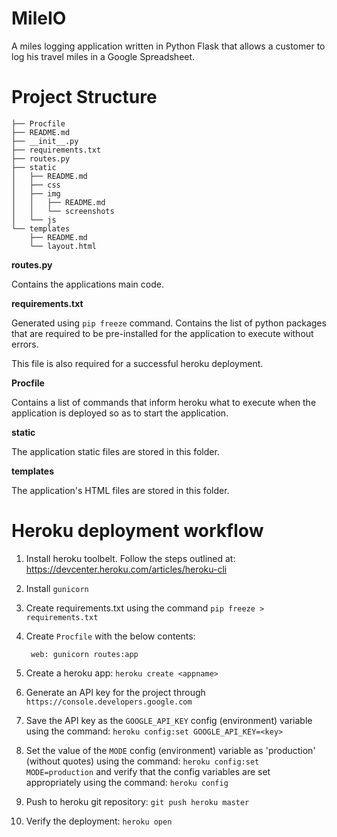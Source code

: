# MileIO

A miles logging application written in Python Flask that allows a customer to log his travel miles in a Google Spreadsheet.

# Project Structure

    ├── Procfile
    ├── README.md
    ├── __init__.py
    ├── requirements.txt
    ├── routes.py
    ├── static
    │   ├── README.md
    │   ├── css
    │   ├── img
    │   │   ├── README.md
    │   │   └── screenshots
    │   └── js
    └── templates
        ├── README.md
        └── layout.html

**routes.py**

Contains the applications main code.

**requirements.txt**

Generated using `pip freeze` command. Contains the list of python packages that are required to be pre-installed for the application to execute without errors.

This file is also required for a successful heroku deployment.

**Procfile**

Contains a list of commands that inform heroku what to execute when the application is deployed so as to start the application.

**static**

The application static files are stored in this folder.

**templates**

The application's HTML files are stored in this folder.

# Heroku deployment workflow

1. Install heroku toolbelt. Follow the steps outlined at: https://devcenter.heroku.com/articles/heroku-cli
2. Install `gunicorn`
3. Create requirements.txt using the command `pip freeze > requirements.txt`  
4. Create `Procfile` with the below contents:

        web: gunicorn routes:app
    
5. Create a heroku app: `heroku create <appname>`
6. Generate an API key for the project through `https://console.developers.google.com`
7. Save the API key as the `GOOGLE_API_KEY` config (environment) variable using the command: `heroku config:set GOOGLE_API_KEY=<key>`
8. Set the value of the `MODE` config (environment) variable as 'production' (without quotes) using the command: `heroku config:set MODE=production` and verify that the config variables are set appropriately using the command: `heroku config`
9. Push to heroku git repository: `git push heroku master`
10. Verify the deployment: `heroku open`

